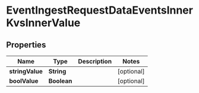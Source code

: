 

# EventIngestRequestDataEventsInnerKvsInnerValue


## Properties

| Name | Type | Description | Notes |
|------------ | ------------- | ------------- | -------------|
|**stringValue** | **String** |  |  [optional] |
|**boolValue** | **Boolean** |  |  [optional] |



